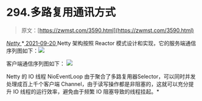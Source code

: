<!--yml
category: 未分类
date: 0001-01-01 00:00:00
--->

# 294.多路复用通讯方式

> 原文：[https://zwmst.com/3590.html](https://zwmst.com/3590.html)

   [ *Netty* ](https://zwmst.com/netty)*[ <time datetime="2021-09-21T04:10:01+08:00"> 2021-09-20 </time> ](https://zwmst.com/3590.html)  Netty 架构按照 Reactor 模式设计和实现，它的服务端通信序列图如下：![](img/9e4163f2bf7aded4cd32a06997f4e572.png)

客户端通信序列图如下：
![](img/fa14d35d459f9a4b98d64b31b70142b4.png)

Netty 的 IO 线程 NioEventLoop 由于聚合了多路复用器Selector，可以同时并发处理成百上千个客户端 Channel，由于读写操作都是非阻塞的，这就可以充分提升 IO 线程的运行效率，避免由于频繁 IO 阻塞导致的线程挂起。*